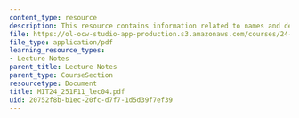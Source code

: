 ```yaml
---
content_type: resource
description: This resource contains information related to names and descriptions.
file: https://ol-ocw-studio-app-production.s3.amazonaws.com/courses/24-251-introduction-to-philosophy-of-language-fall-2011/20752f8bb1ec20fcd7f71d5d39f7ef39_MIT24_251F11_lec04.pdf
file_type: application/pdf
learning_resource_types:
- Lecture Notes
parent_title: Lecture Notes
parent_type: CourseSection
resourcetype: Document
title: MIT24_251F11_lec04.pdf
uid: 20752f8b-b1ec-20fc-d7f7-1d5d39f7ef39
---
```

